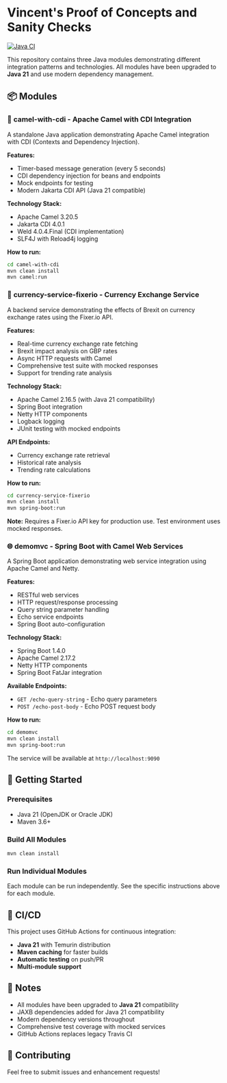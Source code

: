 # Vincent's Proof of Concepts and Sanity Checks
[![Java CI](https://github.com/vinny2020/my-personal-pocs/workflows/Java%20CI/badge.svg)](https://github.com/vinny2020/my-personal-pocs/actions?query=workflow%3A%22Java+CI%22)

This repository contains three Java modules demonstrating different integration patterns and technologies. All modules have been upgraded to **Java 21** and use modern dependency management.

## 📦 Modules

### 🐪 **camel-with-cdi** - Apache Camel with CDI Integration
A standalone Java application demonstrating Apache Camel integration with CDI (Contexts and Dependency Injection).

**Features:**
- Timer-based message generation (every 5 seconds)
- CDI dependency injection for beans and endpoints
- Mock endpoints for testing
- Modern Jakarta CDI API (Java 21 compatible)

**Technology Stack:**
- Apache Camel 3.20.5
- Jakarta CDI 4.0.1
- Weld 4.0.4.Final (CDI implementation)
- SLF4J with Reload4j logging

**How to run:**
```bash
cd camel-with-cdi
mvn clean install
mvn camel:run
```

### 💱 **currency-service-fixerio** - Currency Exchange Service
A backend service demonstrating the effects of Brexit on currency exchange rates using the Fixer.io API.

**Features:**
- Real-time currency exchange rate fetching
- Brexit impact analysis on GBP rates
- Async HTTP requests with Camel
- Comprehensive test suite with mocked responses
- Support for trending rate analysis

**Technology Stack:**
- Apache Camel 2.16.5 (with Java 21 compatibility)
- Spring Boot integration
- Netty HTTP components
- Logback logging
- JUnit testing with mocked endpoints

**API Endpoints:**
- Currency exchange rate retrieval
- Historical rate analysis
- Trending rate calculations

**How to run:**
```bash
cd currency-service-fixerio
mvn clean install
mvn spring-boot:run
```

**Note:** Requires a Fixer.io API key for production use. Test environment uses mocked responses.

### 🌐 **demomvc** - Spring Boot with Camel Web Services
A Spring Boot application demonstrating web service integration using Apache Camel and Netty.

**Features:**
- RESTful web services
- HTTP request/response processing
- Query string parameter handling
- Echo service endpoints
- Spring Boot auto-configuration

**Technology Stack:**
- Spring Boot 1.4.0
- Apache Camel 2.17.2
- Netty HTTP components
- Spring Boot FatJar integration

**Available Endpoints:**
- `GET /echo-query-string` - Echo query parameters
- `POST /echo-post-body` - Echo POST request body

**How to run:**
```bash
cd demomvc
mvn clean install
mvn spring-boot:run
```

The service will be available at `http://localhost:9090`

## 🚀 Getting Started

### Prerequisites
- Java 21 (OpenJDK or Oracle JDK)
- Maven 3.6+

### Build All Modules
```bash
mvn clean install
```

### Run Individual Modules
Each module can be run independently. See the specific instructions above for each module.

## 🔧 CI/CD

This project uses GitHub Actions for continuous integration:
- **Java 21** with Temurin distribution
- **Maven caching** for faster builds
- **Automatic testing** on push/PR
- **Multi-module support**

## 📝 Notes

- All modules have been upgraded to **Java 21** compatibility
- JAXB dependencies added for Java 21 compatibility
- Modern dependency versions throughout
- Comprehensive test coverage with mocked services
- GitHub Actions replaces legacy Travis CI

## 🤝 Contributing

Feel free to submit issues and enhancement requests!
